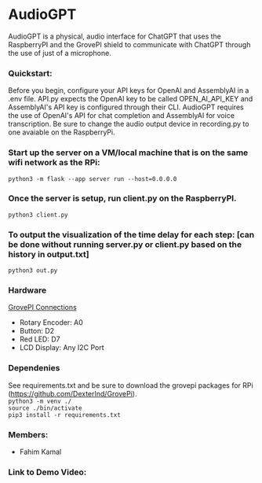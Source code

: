 # AudioGPT

AudioGPT is a physical, audio interface for ChatGPT that uses the RaspberryPI and the GrovePI shield to communicate with ChatGPT through the use of just of a microphone.

### Quickstart:

Before you begin, configure your API keys for OpenAI and AssemblyAI in a .env file. API.py expects the OpenAI key to be called OPEN_AI_API_KEY and AssemblyAI's API key is configured through their CLI. AudioGPT requires the use of OpenAI's API for chat completion and AssemblyAI for voice transcription. Be sure to change the audio output device in recording.py to one avaiable on the RaspberryPi.

### Start up the server on a VM/local machine that is on the same wifi network as the RPi:

`python3 -m flask --app server run --host=0.0.0.0`

### Once the server is setup, run client.py on the RaspberryPI.

`python3 client.py`

### To output the visualization of the time delay for each step: [can be done without running server.py or client.py based on the history in output.txt]

`python3 out.py`

### Hardware

[GrovePI Connections](https://imgur.com/1EZ1apw)<br>

- Rotary Encoder: A0
- Button: D2
- Red LED: D7
- LCD Display: Any I2C Port

### Dependenies

See requirements.txt and be sure to download the grovepi packages for RPi (https://github.com/DexterInd/GrovePi).<br>
`python3 -m venv ./`<br>
`source ./bin/activate`<br>
`pip3 install -r requirements.txt`<br>

### Members:

- Fahim Kamal

### Link to Demo Video:
